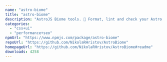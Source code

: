 ```yaml
---
name: "astro-biome"
title: "astro-biome"
description: "AstroJS Biome tools. 🗻 Format, lint and check your Astro website with Biome."
categories:
  - "css+ui"
  - "performance+seo"
npmUrl: "https://www.npmjs.com/package/astro-biome"
repoUrl: "https://github.com/NikolaRHristov/AstroBiome"
homepageUrl: "https://github.com/NikolaRHristov/AstroBiome#readme"
downloads: 4258
---
```

